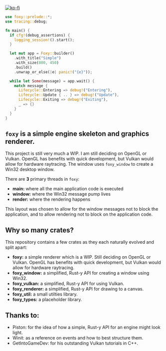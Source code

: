 [![ko-fi](https://ko-fi.com/img/githubbutton_sm.svg)](https://ko-fi.com/R6R8PGIU6)

```rust
use foxy::prelude::*;
use tracing::debug;

fn main() {
  if cfg!(debug_assertions) {
    logging_session!().start();
  }

  let mut app = Foxy::builder()
    .with_title("Simple")
    .with_size(800, 450)
    .build()
    .unwrap_or_else(|e| panic!("{e}"));

  while let Some(message) = app.wait() {
    match message {
      Lifecycle::Entering => debug!("Entering"),
      Lifecycle::Update { .. } => debug!("Update"),
      Lifecycle::Exiting => debug!("Exiting"),
      _ => {}
    }
  }
}
```
## `foxy` is a simple engine skeleton and graphics renderer.
This project is still very much a WIP. I am still deciding on OpenGL or Vulkan. OpenGL has benefits with quick development, but Vulkan would allow for hardware raytracing. The window uses `foxy_window` to create a Win32 desktop window. 

There are **3** primary threads in `foxy`:

* **main:** where all the main application code is executed
* **window:** where the Win32 message pump lives
* **render:** where the rendering happens

This layout was chosen to allow for the window messages not to block the application, and to allow rendering not to block on the application code.

## Why so many crates?

This repository contains a few crates as they each naturally evolved and split apart:

* **foxy:** a simple renderer which is a WIP. Still deciding on OpenGL or Vulkan. OpenGL has benefits with quick development, but Vulkan would allow for hardware raytracing.
* **foxy_window:** a simplified, Rust-y API for creating a window using Win32.
* **foxy_vulkan:** a simplified, Rust-y API for using Vulkan.
* **foxy_renderer:** a simplified, Rust-y API for drawing to a canvas.
* **foxy_util:** a small utilties library.
* **foxy_types:** a placeholder library.

## Thanks to:
* Piston: for the idea of how a simple, Rust-y API for an engine might look light.
* Winit: as a reference on events and how to best structure them.
* GetIntoGameDev: for his outstanding Vulkan tutorials in C++.
